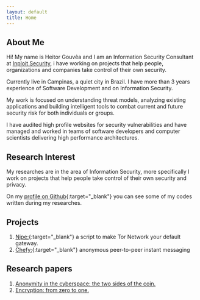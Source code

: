 ```yaml
---
layout: default
title: Home
---
```


## About Me

Hi! My name is Heitor Gouvêa and I am an Information Security Consultant at [Inploit Security](http://inploitsecurity.me),
i have working on projects that help people,
organizations and companies take control of their own security.  

Currently live in Campinas, a quiet city in Brazil. I have more than 3 years experience
of Software Development and on Information Security.

My work is focused on understanding threat models, analyzing existing
applications and building intelligent tools to combat current and future security
risk for both individuals or groups.

I have audited high profile websites for security vulnerabilities and have
managed and worked in teams of software developers and computer scientists
delivering high performance architectures.

## Research Interest

My researches are in the area of Information Security,
more specifically I work on projects that help people take control of their own security and privacy.

On my [profile on Github](https://github.com/GouveaHeitor){:target="_blank"} you can see
some of my codes written during my researches.

## Projects

1. [Nipe:](https://github.com/GouveaHeitor/nipe){:target="_blank"} a script to make Tor Network your default gateway.
2. [Chefy:](https://github.com/GouveaHeitor/chefy){:target="_blank"}  anonymous peer-to-peer instant messaging 

## Research papers

1. [Anonymity in the cyberspace: the two sides of the coin.](/publications/anonymity-the-two-sides-of-the-coin.pdf)
2. [Encryption: from zero to one.](/publications/encryption-from-zero-to-one.pdf)
